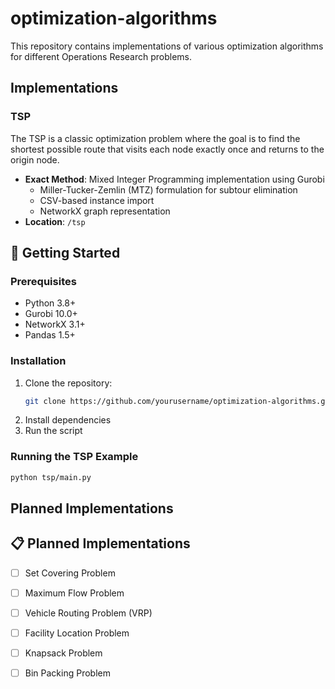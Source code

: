 # optimization-algorithms

This repository contains implementations of various optimization algorithms for different Operations Research problems.

## Implementations

### TSP

The TSP is a classic optimization problem where the goal is to find the shortest possible route that visits each node exactly once and returns to the origin node.

- **Exact Method**: Mixed Integer Programming implementation using Gurobi
  - Miller-Tucker-Zemlin (MTZ) formulation for subtour elimination
  - CSV-based instance import
  - NetworkX graph representation
- **Location**: `/tsp`

## 🚀 Getting Started

### Prerequisites

- Python 3.8+
- Gurobi 10.0+
- NetworkX 3.1+
- Pandas 1.5+

### Installation

1. Clone the repository:
   ```bash
   git clone https://github.com/yourusername/optimization-algorithms.git        
   ```
2. Install dependencies
3. Run the script

### Running the TSP Example

```bash
python tsp/main.py
```

## Planned Implementations

## 📋 Planned Implementations

- [ ] Set Covering Problem
- [ ] Maximum Flow Problem
- [ ] Vehicle Routing Problem (VRP)
- [ ] Facility Location Problem
- [ ] Knapsack Problem
- [ ] Bin Packing Problem

